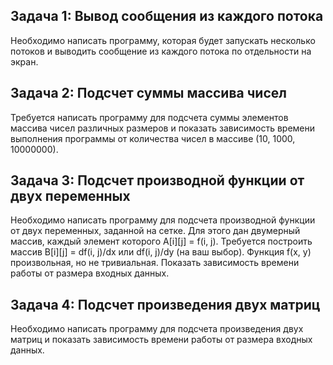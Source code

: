 ## Задача 1: Вывод сообщения из каждого потока

Необходимо написать программу, которая будет запускать несколько потоков и выводить сообщение из каждого потока по отдельности на экран.

## Задача 2: Подсчет суммы массива чисел

Требуется написать программу для подсчета суммы элементов массива чисел различных размеров и показать зависимость времени выполнения программы от количества чисел в массиве (10, 1000, 10000000).

## Задача 3: Подсчет производной функции от двух переменных

Необходимо написать программу для подсчета производной функции от двух переменных, заданной на сетке. Для этого дан двумерный массив, каждый элемент которого A[i][j] = f(i, j). Требуется построить массив B[i][j] = df(i, j)/dx или df(i, j)/dy (на ваш выбор). Функция f(x, y) произвольная, но не тривиальная. Показать зависимость времени работы от размера входных данных.

## Задача 4: Подсчет произведения двух матриц

Необходимо написать программу для подсчета произведения двух матриц и показать зависимость времени работы от размера входных данных.

